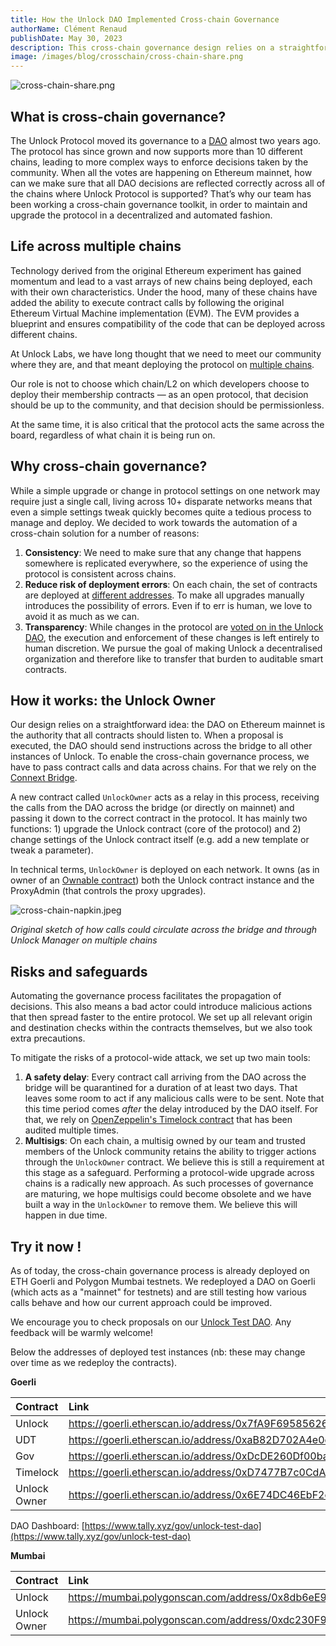```yaml
---
title: How the Unlock DAO Implemented Cross-chain Governance
authorName: Clément Renaud
publishDate: May 30, 2023
description: This cross-chain governance design relies on a straightforward idea. The DAO on Ethereum mainnet is the authority that all contracts should listen to. When a proposal is executed, the DAO should send instructions, pass contract calls, and send data across a bridge to all other instances of the DAO on other chains.
image: /images/blog/crosschain/cross-chain-share.png
---
```


![cross-chain-share.png](/images/blog/crosschain/cross-chain-share.png)

## What is cross-chain governance?

The Unlock Protocol moved its governance to a [DAO](https://docs.unlock-protocol.com/governance/unlock-dao) almost two years ago. The protocol has since grown and now supports more than 10 different chains, leading to more complex ways to enforce decisions taken by the community. When all the votes are happening on Ethereum mainnet, how can we make sure that all DAO decisions are reflected correctly across all of the chains where Unlock Protocol is supported? That’s why our team has been working a cross-chain governance toolkit, in order to maintain and upgrade the protocol in a decentralized and automated fashion.

## Life across multiple chains

Technology derived from the original Ethereum experiment has gained momentum and lead to a vast arrays of new chains being deployed, each with their own characteristics. Under the hood, many of these chains have added the ability to execute contract calls by following the original Ethereum Virtual Machine implementation (EVM). The EVM provides a blueprint and ensures compatibility of the code that can be deployed across different chains.

At Unlock Labs, we have long thought that we need to meet our community where they are, and that meant deploying the protocol on [multiple chains](https://docs.unlock-protocol.com/core-protocol/unlock/networks). 

Our role is not to choose which chain/L2 on which developers choose to deploy their membership contracts — as an open protocol, that decision should be up to the community, and that decision should be permissionless. 

At the same time, it is also critical that the protocol acts the same across the board, regardless of what chain it is being run on.

## Why cross-chain governance?

While a simple upgrade or change in protocol settings on one network may require just a single call, living across 10+ disparate networks means that even a simple settings tweak quickly becomes quite a tedious process to manage and deploy. We decided to work towards the automation of a cross-chain solution for a number of reasons:

1. **Consistency**: We need to make sure that any change that happens somewhere is replicated everywhere, so the experience of using the protocol is consistent across chains.
2. **Reduce risk of deployment errors**: On each chain, the set of contracts are deployed at [different addresses](https://www.npmjs.com/package/@unlock-protocol/networks). To make all upgrades manually introduces the possibility of errors. Even if to err is human, we love to avoid it as much as we can.
3. **Transparency**: While changes in the protocol are [voted on in the Unlock DAO](https://unlock-protocol.com/guides/delegation/), the execution and enforcement of these changes is left entirely to human discretion. We pursue the goal of making Unlock a decentralised organization and therefore like to transfer that burden to auditable smart contracts.

## How it works: the Unlock Owner

Our design relies on a straightforward idea: the DAO on Ethereum mainnet is the authority that all contracts should listen to. When a proposal is executed, the DAO should send instructions across the bridge to all other instances of Unlock. To enable the cross-chain governance process, we have to pass contract calls and data across chains. For that we rely on the [Connext Bridge](https://www.connext.network/).

A new contract called `UnlockOwner` acts as a relay in this process, receiving the calls from the DAO across the bridge (or directly on mainnet) and passing it down to the correct contract in the protocol. It has mainly two functions: 1) upgrade the Unlock contract (core of the protocol) and 2) change settings of the Unlock contract itself (e.g. add a new template or tweak a parameter).

In technical terms, `UnlockOwner` is deployed on each network. It owns (as in owner of an [Ownable contract](https://docs.openzeppelin.com/contracts/4.x/access-control#ownership-and-ownable)) both the Unlock contract instance and the ProxyAdmin (that controls the proxy upgrades).

![cross-chain-napkin.jpeg](/images/blog/crosschain/cross-chain-napkin.jpeg)

*Original sketch of how calls could circulate across the bridge and through Unlock Manager on multiple chains*

## Risks and safeguards

Automating the governance process facilitates the propagation of decisions. This also means a bad actor could introduce malicious actions that then spread faster to the entire protocol. We set up all relevant origin and destination checks within the contracts themselves, but we also took extra precautions.

To mitigate the risks of a protocol-wide attack, we set up two main tools:

1. **A safety delay**: Every contract call arriving from the DAO across the bridge will be quarantined for a duration of at least two days. That leaves some room to act if any malicious calls were to be sent. Note that this time period comes *after* the delay introduced by the DAO itself. For that, we rely on [OpenZeppelin's Timelock contract](https://docs.openzeppelin.com/contracts/4.x/governance#timelock) that has been audited multiple times.
2. **Multisigs**: On each chain, a multisig owned by our team and trusted members of the Unlock community retains the ability to trigger actions through the `UnlockOwner` contract. We believe this is still a requirement at this stage as a safeguard. Performing a protocol-wide upgrade across chains is a radically new approach. As such processes of governance are maturing, we hope multisigs could become obsolete and we have built a way in the `UnlockOwner` to remove them. We believe this will happen in due time.

## Try it now !

As of today, the cross-chain governance process is already deployed on ETH Goerli and Polygon Mumbai testnets. We redeployed a DAO on Goerli (which acts as a "mainnet" for testnets) and are still testing how various calls behave and how our current approach could be improved. 

We encourage you to check proposals on our [Unlock Test DAO](https://www.tally.xyz/gov/unlock-test-dao). Any feedback will be warmly welcome!

Below the addresses of deployed test instances (nb: these may change over time as we redeploy the contracts).

**Goerli**

| Contract | Link|
| :--- | :--- |
| Unlock | https://goerli.etherscan.io/address/0x7fA9F695856269E1415b2d373b35037159E2F94C |
| UDT | https://goerli.etherscan.io/address/0xaB82D702A4e0cD165072C005dc504A21c019718F#readProxyContract |
| Gov | https://goerli.etherscan.io/address/0xDcDE260Df00ba86889e8B112DfBe1A4945B35CA9 |
| Timelock | https://goerli.etherscan.io/address/0xD7477B7c0CdA4204Cf860e4c27486061b15a5AC3 |
| Unlock Owner | https://goerli.etherscan.io/address/0x6E74DC46EbF2cDB75B72Ab1dCAe3C98c7E9d28a1 |

DAO Dashboard: [https://www.tally.xyz/gov/unlock-test-dao](https://www.tally.xyz/gov/unlock-test-dao)

**Mumbai**

| Contract | Link|
| :--- | :--- |
| Unlock | https://mumbai.polygonscan.com/address/0x8db6eE991C6C3CB2b6228b558c1b3D6EA474cB42#writeProxyContract |
| Unlock Owner | https://mumbai.polygonscan.com/address/0xdc230F9A08918FaA5ae48B8E13647789A8B6dD46 |
